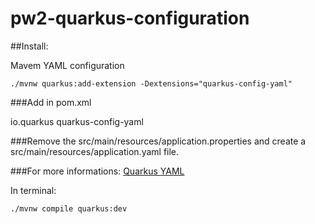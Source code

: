 # pw2-quarkus-configuration

##Install:

Mavem YAML configuration
```
./mvnw quarkus:add-extension -Dextensions="quarkus-config-yaml"
```

###Add in pom.xml

<dependency>
    <groupId>io.quarkus</groupId>
    <artifactId>quarkus-config-yaml</artifactId>
</dependency>

###Remove the src/main/resources/application.properties and create a src/main/resources/application.yaml file.

###For more informations:
[Quarkus YAML](https://quarkus.io/guides/config-yaml)

In terminal:
```
./mvnw compile quarkus:dev
```
